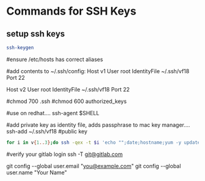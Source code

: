 # Commands for SSH Keys

## setup ssh keys
```bash
ssh-keygen
```


#ensure /etc/hosts has correct aliases

#add contents to ~/.ssh/config:
Host v1
User root
IdentityFile ~/.ssh/vf18
Port 22

Host v2
User root
IdentityFile ~/.ssh/vf18
Port 22

#chmod 700 .ssh
#chmod 600 authorized_keys

#use on redhat....
ssh-agent $SHELL

#add private key as identity file, adds passphrase to mac key manager....
ssh-add ~/.ssh/vf18
#public key

```bash
for i in v{1..3};do ssh -qex -t $i 'echo "";date;hostname;yum -y update;init 6';done
```

#verify your gitlab login
ssh -T git@gitlab.com

  git config --global user.email "you@example.com"
  git config --global user.name "Your Name"
